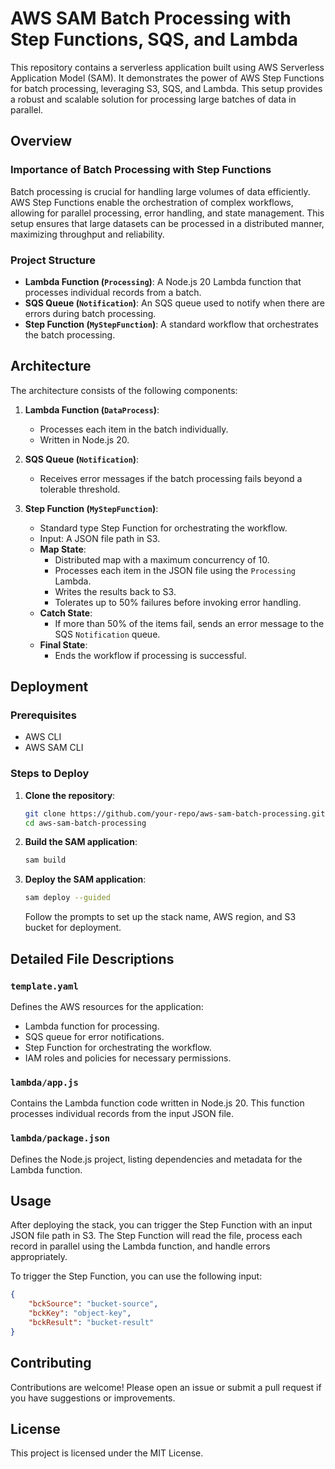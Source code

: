 # AWS SAM Batch Processing with Step Functions, SQS, and Lambda

This repository contains a serverless application built using AWS Serverless Application Model (SAM). It demonstrates the power of AWS Step Functions for batch processing, leveraging S3, SQS, and Lambda. This setup provides a robust and scalable solution for processing large batches of data in parallel.

## Overview

### Importance of Batch Processing with Step Functions

Batch processing is crucial for handling large volumes of data efficiently. AWS Step Functions enable the orchestration of complex workflows, allowing for parallel processing, error handling, and state management. This setup ensures that large datasets can be processed in a distributed manner, maximizing throughput and reliability.

### Project Structure

- **Lambda Function (`Processing`)**: A Node.js 20 Lambda function that processes individual records from a batch.
- **SQS Queue (`Notification`)**: An SQS queue used to notify when there are errors during batch processing.
- **Step Function (`MyStepFunction`)**: A standard workflow that orchestrates the batch processing.

## Architecture

The architecture consists of the following components:

1. **Lambda Function (`DataProcess`)**:
    - Processes each item in the batch individually.
    - Written in Node.js 20.
    
2. **SQS Queue (`Notification`)**:
    - Receives error messages if the batch processing fails beyond a tolerable threshold.

3. **Step Function (`MyStepFunction`)**:
    - Standard type Step Function for orchestrating the workflow.
    - Input: A JSON file path in S3.
    - **Map State**:
        - Distributed map with a maximum concurrency of 10.
        - Processes each item in the JSON file using the `Processing` Lambda.
        - Writes the results back to S3.
        - Tolerates up to 50% failures before invoking error handling.
    - **Catch State**:
        - If more than 50% of the items fail, sends an error message to the SQS `Notification` queue.
    - **Final State**:
        - Ends the workflow if processing is successful.

## Deployment

### Prerequisites

- AWS CLI
- AWS SAM CLI

### Steps to Deploy

1. **Clone the repository**:
    ```bash
    git clone https://github.com/your-repo/aws-sam-batch-processing.git
    cd aws-sam-batch-processing
    ```

2. **Build the SAM application**:
    ```bash
    sam build
    ```

3. **Deploy the SAM application**:
    ```bash
    sam deploy --guided
    ```
    Follow the prompts to set up the stack name, AWS region, and S3 bucket for deployment.

## Detailed File Descriptions

### `template.yaml`

Defines the AWS resources for the application:
- Lambda function for processing.
- SQS queue for error notifications.
- Step Function for orchestrating the workflow.
- IAM roles and policies for necessary permissions.

### `lambda/app.js`

Contains the Lambda function code written in Node.js 20. This function processes individual records from the input JSON file.

### `lambda/package.json`

Defines the Node.js project, listing dependencies and metadata for the Lambda function.

## Usage

After deploying the stack, you can trigger the Step Function with an input JSON file path in S3. The Step Function will read the file, process each record in parallel using the Lambda function, and handle errors appropriately.

To trigger the Step Function, you can use the following input:

```json
{
    "bckSource": "bucket-source",
    "bckKey": "object-key",
    "bckResult": "bucket-result"
}
```


## Contributing

Contributions are welcome! Please open an issue or submit a pull request if you have suggestions or improvements.

## License

This project is licensed under the MIT License.
